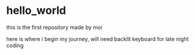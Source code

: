 # hello_world
this is the first repository made by moi

here is where i begin my journey, will need backlit keyboard for late night coding

